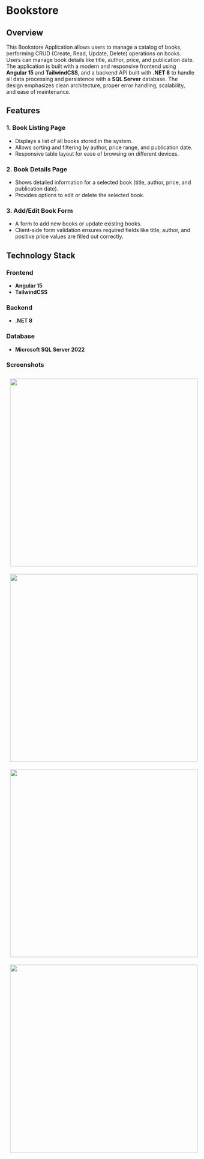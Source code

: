 <div class="markdown prose w-full break-words dark:prose-invert light">
   <h1>Bookstore</h1>
   <h2>Overview</h2>
   <p>This Bookstore Application allows users to manage a catalog of books, performing CRUD (Create, Read, Update, Delete) operations on books. Users can manage book details like title, author, price, and publication date. The application is built with a modern and responsive frontend using <strong>Angular 15</strong> and <strong>TailwindCSS</strong>, and a backend API built with <strong>.NET 8</strong> to handle all data processing and persistence with a <strong>SQL Server</strong> database. The design emphasizes clean architecture, proper error handling, scalability, and ease of maintenance.</p>
   <h2>Features</h2>
   <h3>1. Book Listing Page</h3>
   <ul>
      <li>Displays a list of all books stored in the system.</li>
      <li>Allows sorting and filtering by author, price range, and publication date.</li>
      <li>Responsive table layout for ease of browsing on different devices.</li>
   </ul>
   <h3>2. Book Details Page</h3>
   <ul>
      <li>Shows detailed information for a selected book (title, author, price, and publication date).</li>
      <li>Provides options to edit or delete the selected book.</li>
   </ul>
   <h3>3. Add/Edit Book Form</h3>
   <ul>
      <li>A form to add new books or update existing books.</li>
      <li>Client-side form validation ensures required fields like title, author, and positive price values are filled out correctly.</li>
   </ul>
   <h2>Technology Stack</h2>
   <h3>Frontend</h3>
   <ul>
      <li><strong>Angular 15</strong></li>
      <li><strong>TailwindCSS</strong></li>
   </ul>
   <h3>Backend</h3>
   <ul>
      <li><strong>.NET 8</strong></li>
   </ul>
   <h3>Database</h3>
   <ul>
      <li><strong>Microsoft SQL Server 2022</strong></li>
   </ul>
   <h3>Screenshots</h3>
   <div class="row">
      <img src="https://github.com/user-attachments/assets/c6df3e37-0be9-4aca-b156-da98f6401c90" style="padding: 10px;width:500px;">
      <img src="https://github.com/user-attachments/assets/ec2318bb-4d43-4269-8802-dec2627817d7" style="padding: 10px;width:500px;">
      <img src="https://github.com/user-attachments/assets/a73a09ee-59c4-4db2-b02c-02f935d7b65c" style="padding: 10px;width:500px;">
      <img src="https://github.com/user-attachments/assets/d464f52d-f5cf-415a-9edb-2df6e1be8bae" style="padding: 10px;width:500px;">
   </div>
</div>
